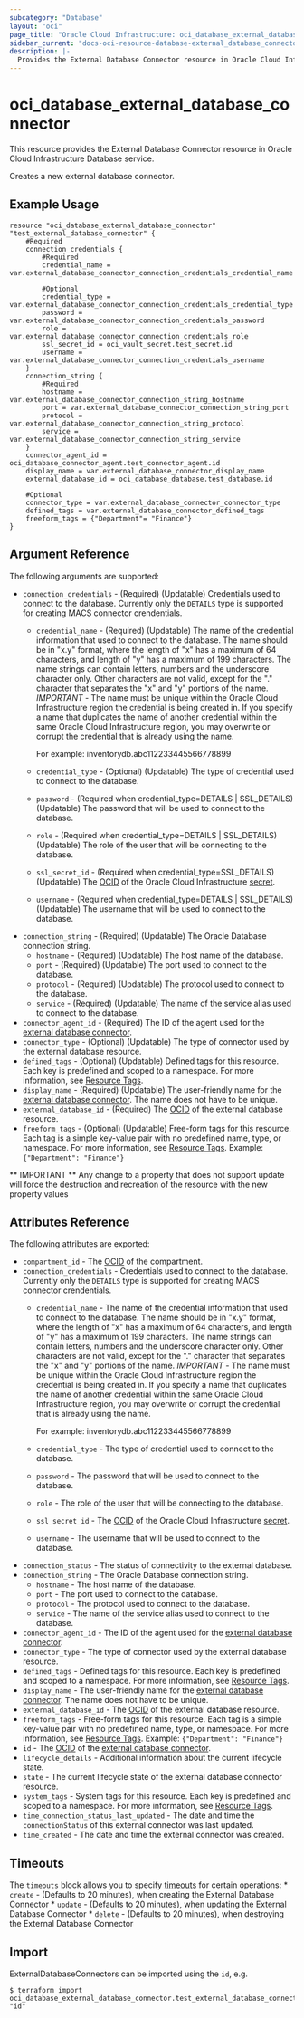 ```yaml
---
subcategory: "Database"
layout: "oci"
page_title: "Oracle Cloud Infrastructure: oci_database_external_database_connector"
sidebar_current: "docs-oci-resource-database-external_database_connector"
description: |-
  Provides the External Database Connector resource in Oracle Cloud Infrastructure Database service
---
```


# oci_database_external_database_connector
This resource provides the External Database Connector resource in Oracle Cloud Infrastructure Database service.

Creates a new external database connector.

## Example Usage

```hcl
resource "oci_database_external_database_connector" "test_external_database_connector" {
	#Required
	connection_credentials {
		#Required
		credential_name = var.external_database_connector_connection_credentials_credential_name

		#Optional
		credential_type = var.external_database_connector_connection_credentials_credential_type
		password = var.external_database_connector_connection_credentials_password
		role = var.external_database_connector_connection_credentials_role
		ssl_secret_id = oci_vault_secret.test_secret.id
		username = var.external_database_connector_connection_credentials_username
	}
	connection_string {
		#Required
		hostname = var.external_database_connector_connection_string_hostname
		port = var.external_database_connector_connection_string_port
		protocol = var.external_database_connector_connection_string_protocol
		service = var.external_database_connector_connection_string_service
	}
	connector_agent_id = oci_database_connector_agent.test_connector_agent.id
	display_name = var.external_database_connector_display_name
	external_database_id = oci_database_database.test_database.id

	#Optional
	connector_type = var.external_database_connector_connector_type
	defined_tags = var.external_database_connector_defined_tags
	freeform_tags = {"Department"= "Finance"}
}
```

## Argument Reference

The following arguments are supported:

* `connection_credentials` - (Required) (Updatable) Credentials used to connect to the database. Currently only the `DETAILS` type is supported for creating MACS connector crendentials. 
	* `credential_name` - (Required) (Updatable) The name of the credential information that used to connect to the database. The name should be in "x.y" format, where the length of "x" has a maximum of 64 characters, and length of "y" has a maximum of 199 characters. The name strings can contain letters, numbers and the underscore character only. Other characters are not valid, except for the "." character that separates the "x" and "y" portions of the name. *IMPORTANT* - The name must be unique within the Oracle Cloud Infrastructure region the credential is being created in. If you specify a name that duplicates the name of another credential within the same Oracle Cloud Infrastructure region, you may overwrite or corrupt the credential that is already using the name.

		For example: inventorydb.abc112233445566778899 
	* `credential_type` - (Optional) (Updatable) The type of credential used to connect to the database.
	* `password` - (Required when credential_type=DETAILS | SSL_DETAILS) (Updatable) The password that will be used to connect to the database.
	* `role` - (Required when credential_type=DETAILS | SSL_DETAILS) (Updatable) The role of the user that will be connecting to the database.
	* `ssl_secret_id` - (Required when credential_type=SSL_DETAILS) (Updatable) The [OCID](https://docs.cloud.oracle.com/iaas/Content/General/Concepts/identifiers.htm) of the Oracle Cloud Infrastructure [secret](https://docs.cloud.oracle.com/iaas/Content/KeyManagement/Concepts/keyoverview.htm#concepts).
	* `username` - (Required when credential_type=DETAILS | SSL_DETAILS) (Updatable) The username that will be used to connect to the database.
* `connection_string` - (Required) (Updatable) The Oracle Database connection string. 
	* `hostname` - (Required) (Updatable) The host name of the database.
	* `port` - (Required) (Updatable) The port used to connect to the database.
	* `protocol` - (Required) (Updatable) The protocol used to connect to the database.
	* `service` - (Required) (Updatable) The name of the service alias used to connect to the database.
* `connector_agent_id` - (Required) The ID of the agent used for the [external database connector](https://docs.cloud.oracle.com/iaas/api/#/en/database/latest/datatypes/CreateExternalDatabaseConnectorDetails). 
* `connector_type` - (Optional) (Updatable) The type of connector used by the external database resource.
* `defined_tags` - (Optional) (Updatable) Defined tags for this resource. Each key is predefined and scoped to a namespace. For more information, see [Resource Tags](https://docs.cloud.oracle.com/iaas/Content/General/Concepts/resourcetags.htm). 
* `display_name` - (Required) (Updatable) The user-friendly name for the [external database connector](https://docs.cloud.oracle.com/iaas/api/#/en/database/latest/datatypes/CreateExternalDatabaseConnectorDetails). The name does not have to be unique. 
* `external_database_id` - (Required) The [OCID](https://docs.cloud.oracle.com/iaas/Content/General/Concepts/identifiers.htm) of the external database resource.
* `freeform_tags` - (Optional) (Updatable) Free-form tags for this resource. Each tag is a simple key-value pair with no predefined name, type, or namespace. For more information, see [Resource Tags](https://docs.cloud.oracle.com/iaas/Content/General/Concepts/resourcetags.htm).  Example: `{"Department": "Finance"}` 


** IMPORTANT **
Any change to a property that does not support update will force the destruction and recreation of the resource with the new property values

## Attributes Reference

The following attributes are exported:

* `compartment_id` - The [OCID](https://docs.cloud.oracle.com/iaas/Content/General/Concepts/identifiers.htm) of the compartment.
* `connection_credentials` - Credentials used to connect to the database. Currently only the `DETAILS` type is supported for creating MACS connector crendentials. 
	* `credential_name` - The name of the credential information that used to connect to the database. The name should be in "x.y" format, where the length of "x" has a maximum of 64 characters, and length of "y" has a maximum of 199 characters. The name strings can contain letters, numbers and the underscore character only. Other characters are not valid, except for the "." character that separates the "x" and "y" portions of the name. *IMPORTANT* - The name must be unique within the Oracle Cloud Infrastructure region the credential is being created in. If you specify a name that duplicates the name of another credential within the same Oracle Cloud Infrastructure region, you may overwrite or corrupt the credential that is already using the name.

		For example: inventorydb.abc112233445566778899 
	* `credential_type` - The type of credential used to connect to the database.
	* `password` - The password that will be used to connect to the database.
	* `role` - The role of the user that will be connecting to the database.
	* `ssl_secret_id` - The [OCID](https://docs.cloud.oracle.com/iaas/Content/General/Concepts/identifiers.htm) of the Oracle Cloud Infrastructure [secret](https://docs.cloud.oracle.com/iaas/Content/KeyManagement/Concepts/keyoverview.htm#concepts).
	* `username` - The username that will be used to connect to the database.
* `connection_status` - The status of connectivity to the external database.
* `connection_string` - The Oracle Database connection string. 
	* `hostname` - The host name of the database.
	* `port` - The port used to connect to the database.
	* `protocol` - The protocol used to connect to the database.
	* `service` - The name of the service alias used to connect to the database.
* `connector_agent_id` - The ID of the agent used for the [external database connector](https://docs.cloud.oracle.com/iaas/api/#/en/database/latest/datatypes/CreateExternalDatabaseConnectorDetails). 
* `connector_type` - The type of connector used by the external database resource.
* `defined_tags` - Defined tags for this resource. Each key is predefined and scoped to a namespace. For more information, see [Resource Tags](https://docs.cloud.oracle.com/iaas/Content/General/Concepts/resourcetags.htm). 
* `display_name` - The user-friendly name for the [external database connector](https://docs.cloud.oracle.com/iaas/api/#/en/database/latest/datatypes/CreateExternalDatabaseConnectorDetails). The name does not have to be unique. 
* `external_database_id` - The [OCID](https://docs.cloud.oracle.com/iaas/Content/General/Concepts/identifiers.htm) of the external database resource.
* `freeform_tags` - Free-form tags for this resource. Each tag is a simple key-value pair with no predefined name, type, or namespace. For more information, see [Resource Tags](https://docs.cloud.oracle.com/iaas/Content/General/Concepts/resourcetags.htm).  Example: `{"Department": "Finance"}` 
* `id` - The [OCID](https://docs.cloud.oracle.com/iaas/Content/General/Concepts/identifiers.htm) of the [external database connector](https://docs.cloud.oracle.com/iaas/api/#/en/database/latest/datatypes/CreateExternalDatabaseConnectorDetails). 
* `lifecycle_details` - Additional information about the current lifecycle state.
* `state` - The current lifecycle state of the external database connector resource.
* `system_tags` - System tags for this resource. Each key is predefined and scoped to a namespace. For more information, see [Resource Tags](https://docs.cloud.oracle.com/iaas/Content/General/Concepts/resourcetags.htm). 
* `time_connection_status_last_updated` - The date and time the `connectionStatus` of this external connector was last updated.
* `time_created` - The date and time the external connector was created.

## Timeouts

The `timeouts` block allows you to specify [timeouts](https://registry.terraform.io/providers/oracle/oci/latest/docs/guides/changing_timeouts) for certain operations:
	* `create` - (Defaults to 20 minutes), when creating the External Database Connector
	* `update` - (Defaults to 20 minutes), when updating the External Database Connector
	* `delete` - (Defaults to 20 minutes), when destroying the External Database Connector


## Import

ExternalDatabaseConnectors can be imported using the `id`, e.g.

```
$ terraform import oci_database_external_database_connector.test_external_database_connector "id"
```

